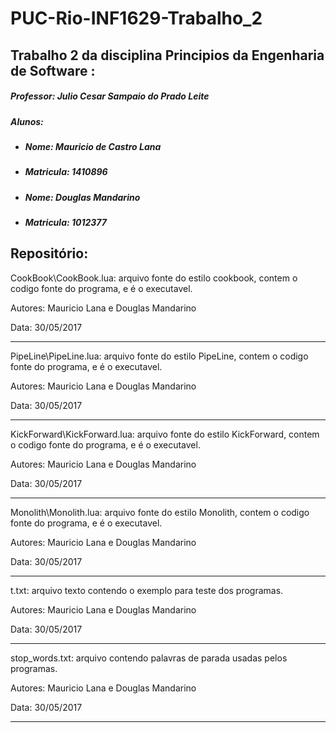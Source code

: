 # PUC-Rio-INF1629-Trabalho_2

## Trabalho 2 da disciplina Principios da Engenharia de Software : 

##### Professor: Julio Cesar Sampaio do Prado Leite

##### Alunos: 
- ##### Nome: Mauricio de Castro Lana
- ##### Matricula: 1410896
- ##### Nome: Douglas Mandarino
- ##### Matricula: 1012377

## Repositório: 

CookBook\CookBook.lua: arquivo fonte do estilo cookbook, contem o codigo fonte do programa, e é o executavel.

Autores: Mauricio Lana e Douglas Mandarino

Data: 30/05/2017

-------------------

PipeLine\PipeLine.lua: arquivo fonte do estilo PipeLine, contem o codigo fonte do programa, e é o executavel.

Autores: Mauricio Lana e Douglas Mandarino

Data: 30/05/2017

-------------------

KickForward\KickForward.lua: arquivo fonte do estilo KickForward, contem o codigo fonte do programa, e é o executavel.

Autores: Mauricio Lana e Douglas Mandarino

Data: 30/05/2017

-------------------

Monolith\Monolith.lua: arquivo fonte do estilo Monolith, contem o codigo fonte do programa, e é o executavel.

Autores: Mauricio Lana e Douglas Mandarino

Data: 30/05/2017

-------------------

t.txt: arquivo texto contendo o exemplo para teste dos programas.

Autores: Mauricio Lana e Douglas Mandarino

Data: 30/05/2017

-------------------

stop_words.txt: arquivo contendo palavras de parada usadas pelos programas.

Autores: Mauricio Lana e Douglas Mandarino

Data: 30/05/2017

-------------------

